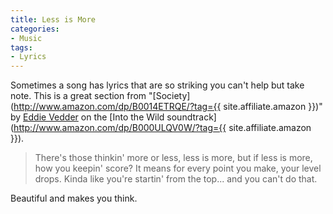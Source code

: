 ```yaml
---
title: Less is More
categories:
- Music
tags:
- Lyrics
---
```


Sometimes a song has lyrics that are so striking you can't help but take note. This is a great section from "[Society](http://www.amazon.com/dp/B0014ETRQE/?tag={{ site.affiliate.amazon }})" by [Eddie Vedder](http://en.wikipedia.org/wiki/Eddie_Vedder) on the [Into the Wild soundtrack](http://www.amazon.com/dp/B000ULQV0W/?tag={{ site.affiliate.amazon }}).

<blockquote>
There's those thinkin' more or less, less is more,
but if less is more, how you keepin' score?
It means for every point you make, your level drops.
Kinda like you're startin' from the top...
and you can't do that.

> 
> </blockquote>

Beautiful and makes you think.

